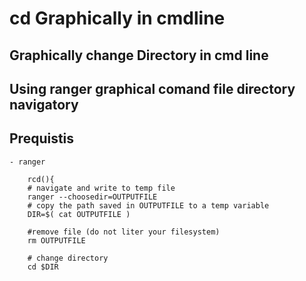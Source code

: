 # **cd Graphically in cmdline**
## Graphically change Directory in cmd line
## Using ranger graphical comand file directory navigatory  
## Prequistis  
    - ranger 


```
    rcd(){
    # navigate and write to temp file 
    ranger --choosedir=OUTPUTFILE
    # copy the path saved in OUTPUTFILE to a temp variable 
    DIR=$( cat OUTPUTFILE )

    #remove file (do not liter your filesystem)
    rm OUTPUTFILE

    # change directory
    cd $DIR


```